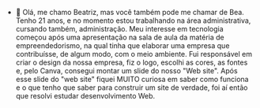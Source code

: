 - 👋 Olá, me chamo Beatriz, mas você também pode me chamar de Bea. 
 Tenho 21 anos, e no momento estou trabalhando na área administrativa, cursando também, administração.
 Meu interesse em tecnologia começou após uma apresentação na sala de aula da matéria de empreendedorismo, 
 na qual tinha que elaborar uma empresa que contribuísse, de algum modo, com o meio ambiente.
 Fui responsável em criar o design da nossa empresa, fiz o logo, escolhi as cores, as fontes e, pelo Canva,
 consegui montar um slide do nosso "Web site". Após esse slide do "web site" fiquei MUITO curiosa em saber como funciona
 e o que tenho que saber para construir um site de verdade, foi aí então que resolvi estudar desenvolvimento Web.
 

<!---
bea2001/bea2001 is a ✨ special ✨ repository because its `README.md` (this file) appears on your GitHub profile.
You can click the Preview link to take a look at your changes.
--->

